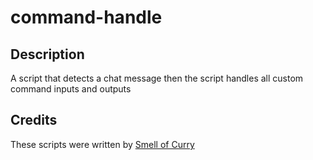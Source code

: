 # command-handle

## Description
A script that detects a chat message then the script handles all custom command inputs and outputs

## Credits
These scripts were written by [Smell of Curry](https://github.com/smell-of-curry)
